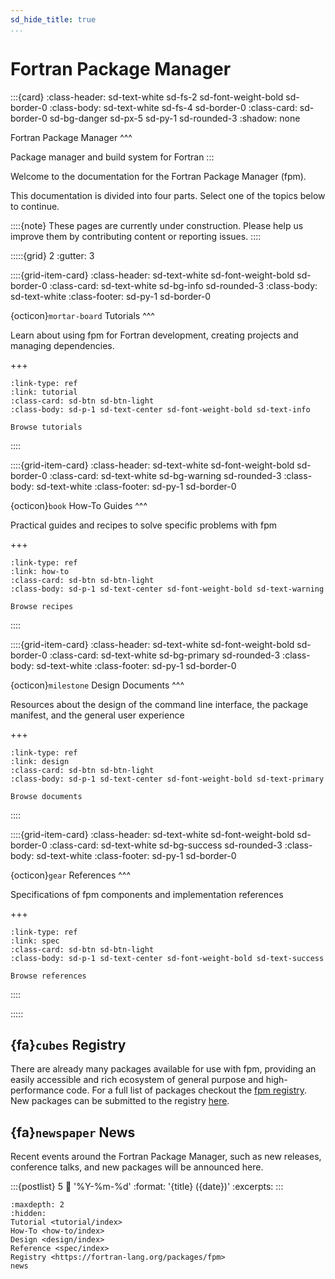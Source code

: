 ```yaml
---
sd_hide_title: true
...
```


# Fortran Package Manager

:::{card}
:class-header: sd-text-white sd-fs-2 sd-font-weight-bold sd-border-0
:class-body: sd-text-white sd-fs-4 sd-border-0
:class-card: sd-border-0 sd-bg-danger sd-px-5 sd-py-1 sd-rounded-3
:shadow: none

Fortran Package Manager
^^^

Package manager and build system for Fortran
:::

Welcome to the documentation for the Fortran Package Manager (fpm).

This documentation is divided into four parts.
Select one of the topics below to continue.

::::{note}
These pages are currently under construction.
Please help us improve them by contributing content or reporting issues.
::::


:::::{grid} 2
:gutter: 3

::::{grid-item-card}
:class-header: sd-text-white sd-font-weight-bold sd-border-0
:class-card: sd-text-white sd-bg-info sd-rounded-3
:class-body: sd-text-white
:class-footer: sd-py-1 sd-border-0

{octicon}`mortar-board` Tutorials
^^^

Learn about using fpm for Fortran development, creating projects and managing dependencies.

+++
```{card}
:link-type: ref
:link: tutorial
:class-card: sd-btn sd-btn-light
:class-body: sd-p-1 sd-text-center sd-font-weight-bold sd-text-info

Browse tutorials
```
::::

::::{grid-item-card}
:class-header: sd-text-white sd-font-weight-bold sd-border-0
:class-card: sd-text-white sd-bg-warning sd-rounded-3
:class-body: sd-text-white
:class-footer: sd-py-1 sd-border-0

{octicon}`book` How-To Guides
^^^

Practical guides and recipes to solve specific problems with fpm

+++
```{card}
:link-type: ref
:link: how-to
:class-card: sd-btn sd-btn-light
:class-body: sd-p-1 sd-text-center sd-font-weight-bold sd-text-warning

Browse recipes
```
::::

::::{grid-item-card}
:class-header: sd-text-white sd-font-weight-bold sd-border-0
:class-card: sd-text-white sd-bg-primary sd-rounded-3
:class-body: sd-text-white
:class-footer: sd-py-1 sd-border-0

{octicon}`milestone` Design Documents
^^^

Resources about the design of the command line interface, the package manifest, and the general user experience

+++
```{card}
:link-type: ref
:link: design
:class-card: sd-btn sd-btn-light
:class-body: sd-p-1 sd-text-center sd-font-weight-bold sd-text-primary

Browse documents
```
::::

::::{grid-item-card}
:class-header: sd-text-white sd-font-weight-bold sd-border-0
:class-card: sd-text-white sd-bg-success sd-rounded-3
:class-body: sd-text-white
:class-footer: sd-py-1 sd-border-0

{octicon}`gear` References
^^^

Specifications of fpm components and implementation references

+++
```{card}
:link-type: ref
:link: spec
:class-card: sd-btn sd-btn-light
:class-body: sd-p-1 sd-text-center sd-font-weight-bold sd-text-success

Browse references
```
::::

:::::

## {fa}`cubes` Registry

There are already many packages available for use with fpm, providing an easily accessible and rich ecosystem of general purpose and high-performance code.
For a full list of packages checkout the [fpm registry](https://fortran-lang.org/packages/fpm).
New packages can be submitted to the registry [here](https://github.com/fortran-lang/fpm-registry).


## {fa}`newspaper` News

Recent events around the Fortran Package Manager, such as new releases, conference talks, and new packages will be announced here.

:::{postlist} 5
:date: '%Y-%m-%d'
:format: '{title} ({date})'
:excerpts:
:::


````{toctree}
:maxdepth: 2
:hidden:
Tutorial <tutorial/index>
How-To <how-to/index>
Design <design/index>
Reference <spec/index>
Registry <https://fortran-lang.org/packages/fpm>
news
````
